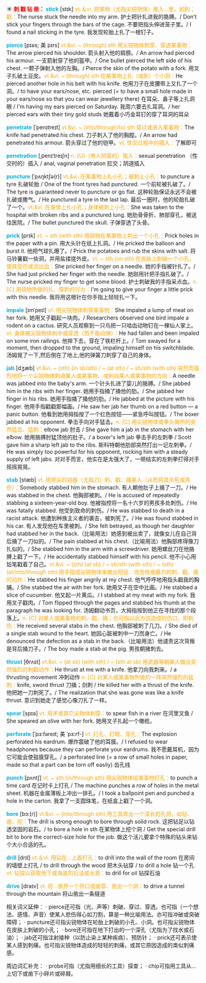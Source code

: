 ☀ <font color="red">**刺 戳 钻 凿：**</font>
<font color="sky blue">**stick**</font> [stɪk] 
<font color="orange">vt.＆vi. 把某物（尤指尖锐物体）推入…里，如刺；戳：</font>The nurse stuck the needle into my arm. 护士把针扎进我的胳膊。/ Don’t stick your fingers through the bars of the cage. 不要把指头伸进笼子里。/ I found a nail sticking in the tyre. 我发现轮胎上扎了一根钉子。
           
<font color="sky blue">**pierce**</font> [pɪəs; 美 pɪrs]
<font color="orange">vt.&vi. ~ (through) sth 用尖锐物体刺穿、穿透某事物：</font>The arrow pierced his shoulder. 箭头射入他的肩膀。/ An arrow had pierced his armour. 一支箭射穿了他的盔甲。/ One bullet pierced the left side of his chest. 一颗子弹射入他的左胸。/ Pierce the skin of the potato with a fork. 用叉子扎破土豆皮。<font color="orange">vt.&vi. ~ (through) sth 在某事物上扎（或刺）个小洞：</font>He pierced another hole in his belt with his knife. 他用刀子在皮腰带上又扎了一个洞。/ to have your ears/nose, etc. pierced (= to have a small hole made in your ears/nose so that you can wear jewellery there) 在耳朵、鼻子等上扎洞眼 / I'm having my ears pierced on Saturday. 我周六要去扎耳洞。/ her pierced ears with their tiny gold studs 她戴着小巧金耳钉的穿了耳洞的耳朵

<font color="sky blue">**penetrate**</font> [ˈpenɪtreɪt]
<font color="orange">vt.&vi. ~ (into/through/to) sth 穿过或进入某事物：</font>The knife had penetrated his chest. 刀子刺入了他的胸膛。/ An arrow had penetrated his armour. 箭头穿过了他的铠甲。<font color="orange">vt. 性交过程中的插入：</font>了解即可
                      
<font color="sky blue">**penetration**</font> [ˌpenɪˈtreɪʃn]
<font color="orange">n. [U]（男人阴茎的）插入：</font>sexual penetration （性交时的）插入 / anal, vaginal penetration 肛交；阴道插入

<font color="sky blue">**puncture**</font> [ˈpʌŋktʃə(r)]
<font color="orange">vt.&vi. 在某事物上扎小孔；被刺上小孔：</font>to puncture a tyre 扎破轮胎 / One of the front tyres had punctured. 一个前轮被扎破了。/ The tyre is guaranteed never to puncture or go flat. 这种轮胎保证永远不会被扎破或撒气。/ He punctured a tyre in the last lap. 最后一圈时，他的轮胎扎破了一个。<font color="orange">vt.&vi. 在身体上扎小孔；身体被刺上小孔：</font>She was taken to the hospital with broken ribs and a punctured lung. 她肋骨骨折、肺部穿孔，被送往医院。/ The bullet punctured the skull. 子弹穿透了头骨。
            
<font color="sky blue">**prick**</font> [prɪk]
<font color="orange">vt. ~ sth (with sth) 用锐物在某事物上刺出一个小孔：</font>Prick holes in the paper with a pin. 用大头针在纸上扎洞。/ He pricked the balloon and burst it. 他把气球扎爆了。/ Prick the potatoes and rub the skins with salt. 将马铃薯戳一些洞，并用盐揉搓外皮。<font color="orange">vt. ~ sth (on sth) 在皮肤上刺破一个小孔，使其受伤或流出血：</font>She pricked her finger on a needle. 她的手指被针扎了。/ She had just pricked her finger with the needle. 她刚用针把手指扎破了。/ The nurse pricked my finger to get some blood. 护士刺破我的手指采点血。<font color="orange">n. [C] 用锐物所做的扎、穿刺的行为：</font>I'm going to give your finger a little prick with this needle. 我将用这根针在你手指上轻轻扎一下。

<font color="sky blue">**impale**</font> [ɪmˈpeɪl]
<font color="orange">vt. 用尖锐物体刺穿某事物：</font>She impaled a lump of meat on her fork. 她用叉子戳起一块肉。/ Researchers observed one bird impale a rodent on a cactus. 研究人员观察到一只鸟把一只啮齿动物钉在一棵仙人掌上。<font color="orange">vt. 身体被尖锐物体刺中或穿透（而不能动弹）：</font>He had fallen and been impaled on some iron railings. 他摔下去，穿在了铁栏杆上。/ Tom swayed for a moment, then dropped to the ground, impaling himself on his switchblade. 汤姆晃了一下,然后倒在了地上,他的弹簧刀刺穿了自己的身体。
           
<font color="sky blue">**jab**</font> [dʒæb]
<font color="orange">vt.&vi. ~ (sth) (in sb/sth) / ~ (at sth) / ~ sb/sth (with sth) 突然而强烈地将一个尖锐物体刺进某人或某事物、或刺向某人或某事物的方向：</font>A needle was jabbed into the baby's arm. 一个针头扎进了婴儿的胳膊。/ She jabbed him in the ribs with her finger. 她用手指捅了捅他的肋。/ She jabbed her finger in his ribs. 她用手指捅了捅他的肋。/ He jabbed at the picture with his finger. 他用手指戳戳那幅画。/ He saw her jab her thumb on a red button — a panic button. 他看到她用拇指按了一个红色按钮——紧急呼叫按钮。/ The boxer jabbed at his opponent. 拳击手向对手猛击。<font color="orange">n. [C] 用尖锐物体或拳头做所的突然猛击、猛刺：</font>elbow jab 肘击 / She gave him a jab in the stomach with her elbow. 她用胳膊肘猛顶他的肚子。/ a boxer's left jab 拳击手的左刺拳 / Scott gave him a sharp left jab to the ribs. 斯科特朝他肋部突然打出一记左刺拳。/ He was simply too powerful for his opponent, rocking him with a steady supply of left jabs. 对对手而言，他实在是太强大了，一顿结实的左刺拳打得对手摇摇晃晃。
           
<font color="sky blue">**stab**</font> [stæb]
<font color="orange">vt. 用带尖的锐器（尤指刀）刺、戳、捅某人（从而将其杀死或弄伤）：</font>Somebody stabbed him in the stomach. 有人朝他肚子上捅了一刀。/ He was stabbed in the chest. 他胸部被刺。/ He is accused of repeatedly stabbing a sixteen-year-old boy. 他被指控将一名十六岁的男孩多处刺伤。/ He was fatally stabbed. 他受到致命的刺伤。/ He was stabbed to death in a racist attack. 他遭到种族主义者的袭击，被刺死了。/ He was found stabbed in his car. 有人发现他在车里被刺。/ She felt betrayed, as though her daughter had stabbed her in the back.（比喻用法）她感到被出卖了，就像女儿在自己背后捅了一刀似的。/ The pain stabbed at his chest.（比喻用法）他胸部疼得像刀扎似的。/ She stabbed him in the arm with a screwdriver. 她用螺丝刀在他胳膊上戳了一下。/ He accidentally stabbed himself with his pencil. 他不小心用铅笔戳着了自己。<font color="orange">vt.&vi. ~ (sth) (at sb) / ~ sb/sth (with sth) / ~ (sth) (at/into/through sth) 用手指或尖锐物体来做出短促、攻击性或暴力的刺、戳、捅的动作：</font>He stabbed his finger angrily at my chest. 他气呼呼地用指头戳我的胸脯。/ She stabbed the air with her fork. 她用叉子在空中比画。/ He stabbed a slice of cucumber. 他叉起一片黄瓜。/ I stabbed at my meat with my fork. 我用叉子戳肉。/ Tom flipped through the pages and stabbed his thumb at the paragraph he was looking for. 汤姆翻动书页，大拇指按到他正在寻找的那个段落上。<font color="orange">n. [C] 对某人或某事物的刺、戳、捅；也可指以此方式造成的伤口，即刺伤：</font>He received several stabs in the chest. 他胸部被刺了几刀。/ She died of a single stab wound to the heart. 她因心脏被刺中一刀而身亡。/ He denounced the defection as a stab in the back.（比喻用法）他谴责这次背叛是背后捅刀子。/ The boy made a stab at the pig. 男孩朝猪刺去。
           
<font color="sky blue">**thrust**</font> [θrʌst]
<font color="orange">vt.&vi. ~ (at sb) (with sth) / ~ (sth at sb) 用武器等朝某人做出突然强烈的刺戳动作：</font>He thrust at me with a knife. 他拿刀向我刺来。/ a thrusting movement 冲刺动作 <font color="orange">n. [C] 对某人或某事物所做的一阵突然强烈的猛刺：</font>knife, sword thrust 刀捅；剑刺 / He killed her with a thrust of the knife. 他把她一刀刺死了。/ The realization that she was gone was like a knife thrust. 意识到她走了感觉心像刀扎了一样。

<font color="sky blue">**spear**</font> [spɪə] 
<font color="orange">vt. 用矛或其它尖物体刺穿：</font>to spear fish in a river 在河里叉鱼 / She speared an olive with her fork. 她用叉子扎起一个橄榄。 

<font color="sky blue">**perforate**</font> [ˈpɜ:fəreɪt; 美 ˈpɜ:rf-]
<font color="orange">vt. 打孔、打眼、穿孔：</font>The explosion perforated his eardrum. 爆炸震破了他的耳膜。/ I refused to wear headphones because they can perforate your eardrums. 我不愿戴耳机，因为它可能会使鼓膜穿孔。/ a perforated line (= a row of small holes in paper, made so that a part can be torn off easily) 齿孔线
           
<font color="sky blue">**punch**</font> [pʌntʃ]
<font color="orange">vt. ~ sth (in/through sth) 用尖锐物体给某事物打孔：</font>to punch a time card 在记时卡上打孔 / The machine punches a row of holes in the metal sheet. 机器在金属薄板上冲出一排孔。/ I took a ballpoint pen and punched a hole in the carton. 我拿了一支圆珠笔，在纸盒上戳了一个洞。

<font color="sky blue">**bore**</font> [bɔ:(r)]
<font color="orange">vt.&vi. ~ (into/through sth) 用工具弄出一个深长的孔洞，如钻、凿、挖：</font>The drill is strong enough to bore through solid rock. 这把钻足以钻透坚固的岩石。/ to bore a hole in sth 在某物体上挖个洞 / Get the special drill bit to bore the correct-size hole for the job. 做这个活儿要拿个特殊的钻头来钻个大小合适的孔。

<font color="sky blue">**drill**</font> [drɪl] 
<font color="orange">vt.＆vi. 用钻在…上面打孔：</font>to drill into the wall of the room 在房间的墙壁上打孔 / to drill through the wood 把木头钻穿 / to drill a hole 钻一个孔 <font color="orange">vt. 钻探以获取地下或海底的石油或水源：</font>to drill for oil 钻探石油

<font color="sky blue">**drive**</font> [draɪv] 
<font color="orange">vt. 将…凿开一个开口或凿穿、凿出一个洞：</font>to drive a tunnel through the mountain 将山凿出一条隧道

相关词义延伸：
· pierce还可指（光、声等）刺破、穿过、穿透。也可指（一个想法、感情、声音）使某人悲伤得心如刀割，算是一种比喻用法。亦可指冲破或突破障碍；
· puncture还可指尖锐物体在轮胎上刺破的小孔、小洞。也可指尖锐物体在皮肤上刺破的小孔；
· bore还可指在地下打出的一个深孔（尤指为了找水或石油）；
· jab还可指注射接种（以防止染上某种疾病）、预防针；
· prick还可表示使某人感到刺痛。也可指尖锐物体造成的轻轻的刺痛，或其它原因造成的类似刺痛感。

周边词汇补充：
· probe可指（尤指用细长的工具）探查；
· chip可指用工具从…上切下或凿下小碎片或碎屑。


